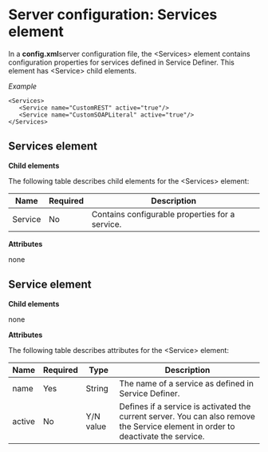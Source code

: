 # Server configuration: Services element

In a **config.xml**server configuration file, the \<Services> element contains configuration properties for services defined in Service Definer. This element has \<Service> child elements.

*Example*

```language-xml
<Services>
   <Service name="CustomREST" active="true"/>
   <Service name="CustomSOAPLiteral" active="true"/>
</Services>

```

## Services element

**Child elements**

The following table describes child elements for the \<Services> element:

|**Name**|**Required**|**Description**|
|--------|--------|--------|
|Service |No      |Contains configurable properties for a service.|



**Attributes**

none

## Service element

**Child elements**

none

**Attributes**

The following table describes attributes for the \<Service> element:

|**Name**|**Required**|**Type**|**Description**|
|--------|--------|--------|--------|
|name    |Yes     |String  |The name of a service as defined in Service Definer.|
|active  |No      |Y/N value|Defines if a service is activated the current server. You can also remove the Service element in order to deactivate the service.|



###  